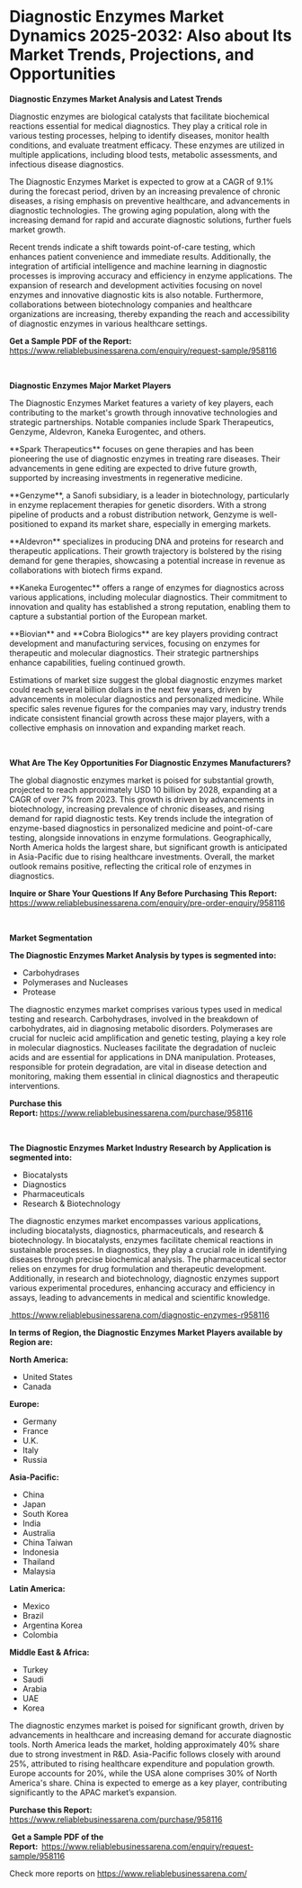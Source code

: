 <p><h1>Diagnostic Enzymes Market Dynamics 2025-2032: Also about Its Market Trends, Projections, and Opportunities</h1></p><p><strong>Diagnostic Enzymes Market Analysis and Latest Trends</strong></p>
<p><p>Diagnostic enzymes are biological catalysts that facilitate biochemical reactions essential for medical diagnostics. They play a critical role in various testing processes, helping to identify diseases, monitor health conditions, and evaluate treatment efficacy. These enzymes are utilized in multiple applications, including blood tests, metabolic assessments, and infectious disease diagnostics.</p><p>The Diagnostic Enzymes Market is expected to grow at a CAGR of 9.1% during the forecast period, driven by an increasing prevalence of chronic diseases, a rising emphasis on preventive healthcare, and advancements in diagnostic technologies. The growing aging population, along with the increasing demand for rapid and accurate diagnostic solutions, further fuels market growth. </p><p>Recent trends indicate a shift towards point-of-care testing, which enhances patient convenience and immediate results. Additionally, the integration of artificial intelligence and machine learning in diagnostic processes is improving accuracy and efficiency in enzyme applications. The expansion of research and development activities focusing on novel enzymes and innovative diagnostic kits is also notable. Furthermore, collaborations between biotechnology companies and healthcare organizations are increasing, thereby expanding the reach and accessibility of diagnostic enzymes in various healthcare settings.</p></p>
<p><strong>Get a Sample PDF of the Report:&nbsp;</strong> <a href="https://www.reliablebusinessarena.com/enquiry/request-sample/958116?utm_campaign=3042&utm_medium=2&utm_source=Github&utm_content=ia&utm_term=21032025&utm_id=diagnostic-enzymes">https://www.reliablebusinessarena.com/enquiry/request-sample/958116</a></p>
<p>&nbsp;</p>
<p><strong>Diagnostic Enzymes Major Market Players</strong></p>
<p><p>The Diagnostic Enzymes Market features a variety of key players, each contributing to the market's growth through innovative technologies and strategic partnerships. Notable companies include Spark Therapeutics, Genzyme, Aldevron, Kaneka Eurogentec, and others.</p><p>**Spark Therapeutics** focuses on gene therapies and has been pioneering the use of diagnostic enzymes in treating rare diseases. Their advancements in gene editing are expected to drive future growth, supported by increasing investments in regenerative medicine. </p><p>**Genzyme**, a Sanofi subsidiary, is a leader in biotechnology, particularly in enzyme replacement therapies for genetic disorders. With a strong pipeline of products and a robust distribution network, Genzyme is well-positioned to expand its market share, especially in emerging markets.</p><p>**Aldevron** specializes in producing DNA and proteins for research and therapeutic applications. Their growth trajectory is bolstered by the rising demand for gene therapies, showcasing a potential increase in revenue as collaborations with biotech firms expand.</p><p>**Kaneka Eurogentec** offers a range of enzymes for diagnostics across various applications, including molecular diagnostics. Their commitment to innovation and quality has established a strong reputation, enabling them to capture a substantial portion of the European market.</p><p>**Biovian** and **Cobra Biologics** are key players providing contract development and manufacturing services, focusing on enzymes for therapeutic and molecular diagnostics. Their strategic partnerships enhance capabilities, fueling continued growth.</p><p>Estimations of market size suggest the global diagnostic enzymes market could reach several billion dollars in the next few years, driven by advancements in molecular diagnostics and personalized medicine. While specific sales revenue figures for the companies may vary, industry trends indicate consistent financial growth across these major players, with a collective emphasis on innovation and expanding market reach.</p></p>
<p>&nbsp;</p>
<p><strong>What Are The Key Opportunities For Diagnostic Enzymes Manufacturers?</strong></p>
<p><p>The global diagnostic enzymes market is poised for substantial growth, projected to reach approximately USD 10 billion by 2028, expanding at a CAGR of over 7% from 2023. This growth is driven by advancements in biotechnology, increasing prevalence of chronic diseases, and rising demand for rapid diagnostic tests. Key trends include the integration of enzyme-based diagnostics in personalized medicine and point-of-care testing, alongside innovations in enzyme formulations. Geographically, North America holds the largest share, but significant growth is anticipated in Asia-Pacific due to rising healthcare investments. Overall, the market outlook remains positive, reflecting the critical role of enzymes in diagnostics.</p></p>
<p><strong>Inquire or Share Your Questions If Any Before Purchasing This Report:</strong> <a href="https://www.reliablebusinessarena.com/enquiry/pre-order-enquiry/958116?utm_campaign=3042&utm_medium=2&utm_source=Github&utm_content=ia&utm_term=21032025&utm_id=diagnostic-enzymes">https://www.reliablebusinessarena.com/enquiry/pre-order-enquiry/958116</a></p>
<p>&nbsp;</p>
<p><strong>Market Segmentation</strong></p>
<p><strong>The Diagnostic Enzymes Market Analysis by types is segmented into:</strong></p>
<p><ul><li>Carbohydrases</li><li>Polymerases and Nucleases</li><li>Protease</li></ul></p>
<p><p>The diagnostic enzymes market comprises various types used in medical testing and research. Carbohydrases, involved in the breakdown of carbohydrates, aid in diagnosing metabolic disorders. Polymerases are crucial for nucleic acid amplification and genetic testing, playing a key role in molecular diagnostics. Nucleases facilitate the degradation of nucleic acids and are essential for applications in DNA manipulation. Proteases, responsible for protein degradation, are vital in disease detection and monitoring, making them essential in clinical diagnostics and therapeutic interventions.</p></p>
<p><strong>Purchase this Report:&nbsp;</strong><a href="https://www.reliablebusinessarena.com/purchase/958116?utm_campaign=3042&utm_medium=2&utm_source=Github&utm_content=ia&utm_term=21032025&utm_id=diagnostic-enzymes">https://www.reliablebusinessarena.com/purchase/958116</a></p>
<p>&nbsp;</p>
<p><strong>The Diagnostic Enzymes Market Industry Research by Application is segmented into:</strong></p>
<p><ul><li>Biocatalysts</li><li>Diagnostics</li><li>Pharmaceuticals</li><li>Research & Biotechnology</li></ul></p>
<p><p>The diagnostic enzymes market encompasses various applications, including biocatalysts, diagnostics, pharmaceuticals, and research & biotechnology. In biocatalysts, enzymes facilitate chemical reactions in sustainable processes. In diagnostics, they play a crucial role in identifying diseases through precise biochemical analysis. The pharmaceutical sector relies on enzymes for drug formulation and therapeutic development. Additionally, in research and biotechnology, diagnostic enzymes support various experimental procedures, enhancing accuracy and efficiency in assays, leading to advancements in medical and scientific knowledge.</p></p>
<p><a href="https://www.reliablebusinessarena.com/diagnostic-enzymes-r958116?utm_campaign=3042&utm_medium=2&utm_source=Github&utm_content=ia&utm_term=21032025&utm_id=diagnostic-enzymes">&nbsp;https://www.reliablebusinessarena.com/diagnostic-enzymes-r958116</a></p>
<p><strong>In terms of Region, the Diagnostic Enzymes Market Players available by Region are:</strong></p>
<p>
    <p> <strong> North America: </strong>
        <ul>
            <li>United States</li>
            <li>Canada</li>
        </ul>
        </p> 
    <p> <strong> Europe: </strong>
        <ul>
            <li>Germany</li>
            <li>France</li>
            <li>U.K.</li>
            <li>Italy</li>
            <li>Russia</li>
        </ul>
        </p> 
    <p> <strong> Asia-Pacific: </strong>
        <ul>
            <li>China</li>
            <li>Japan</li>
            <li>South Korea</li>
            <li>India</li>
            <li>Australia</li>
            <li>China Taiwan</li>
            <li>Indonesia</li>
            <li>Thailand</li>
            <li>Malaysia</li>
        </ul>
        </p> 
    <p> <strong> Latin America: </strong>
        <ul>
            <li>Mexico</li>
            <li>Brazil</li>
            <li>Argentina Korea</li>
            <li>Colombia</li>
        </ul>
        </p> 
    <p> <strong> Middle East & Africa: </strong>
        <ul>
            <li>Turkey</li>
            <li>Saudi</li>
            <li>Arabia</li>
            <li>UAE</li>
            <li>Korea</li>
        </ul>
    </p>
    </p>
<p><p>The diagnostic enzymes market is poised for significant growth, driven by advancements in healthcare and increasing demand for accurate diagnostic tools. North America leads the market, holding approximately 40% share due to strong investment in R&D. Asia-Pacific follows closely with around 25%, attributed to rising healthcare expenditure and population growth. Europe accounts for 20%, while the USA alone comprises 30% of North America's share. China is expected to emerge as a key player, contributing significantly to the APAC market’s expansion.</p></p>
<p><strong>Purchase this Report: </strong><a href="https://www.reliablebusinessarena.com/purchase/958116?utm_campaign=3042&utm_medium=2&utm_source=Github&utm_content=ia&utm_term=21032025&utm_id=diagnostic-enzymes">https://www.reliablebusinessarena.com/purchase/958116</a></p>
<p>&nbsp;<strong>Get a Sample PDF of the Report:&nbsp;&nbsp;</strong><a href="https://www.reliablebusinessarena.com/enquiry/request-sample/958116?utm_campaign=3042&utm_medium=2&utm_source=Github&utm_content=ia&utm_term=21032025&utm_id=diagnostic-enzymes">https://www.reliablebusinessarena.com/enquiry/request-sample/958116</a></p>
<p><strong></strong></p>
<p>Check more reports on <a href="https://www.reliablebusinessarena.com/?utm_campaign=3042&utm_medium=2&utm_source=Github&utm_content=ia&utm_term=21032025&utm_id=diagnostic-enzymes">https://www.reliablebusinessarena.com/</a></p>